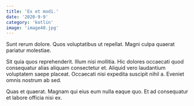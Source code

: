 ```yaml
---
title: 'Ex et modi.'
date: '2020-9-9'
category: 'kotlin'
image: 'image40.jpg'
---
```


Sunt rerum dolore. Quos voluptatibus ut repellat. Magni culpa quaerat pariatur molestiae.
 Sit quia quos reprehenderit. Illum nisi mollitia. Hic dolores occaecati quod consequatur alias aliquam consectetur et. Aliquid vero laudantium voluptatem saepe placeat. Occaecati nisi expedita suscipit nihil a. Eveniet omnis nostrum ab sed.
 Quas et quaerat. Magnam qui eius eum nulla eaque quo. Et ad consequatur et labore officia nisi ex.
